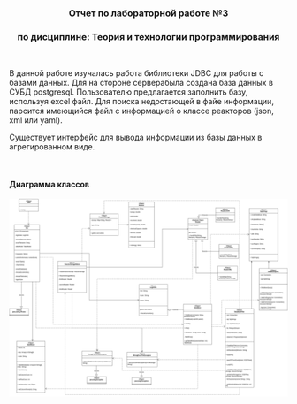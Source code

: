 <!-- ## Отчет по лабораторной работе №3 по дисциплине: Теория и технологии программирования -->
<h3 align=center> Отчет по лабораторной работе №3</h3>
<h3 align=center> по дисциплине: Теория и технологии программирования</h3>

<br>

В данной работе изучалась работa библиотеки JDBC для работы с базами данных.
Для на стороне серверабыла создана база данных в СУБД postgresql.
Пользователю предлагается заполнить базу, используя excel файл. Для
поиска недостающей в файе информации, парсится имеющийся файл с информацией
о классе реакторов (json, xml или yaml).

Существует интерфейс для вывода информации из базы данных в
агрегированном виде.

<br>

#### Диаграмма классов

![alt text](https://github.com/Snow0w/Mephi_java_sem2_lab3/blob/master/files/images/diagram3.jpg)
